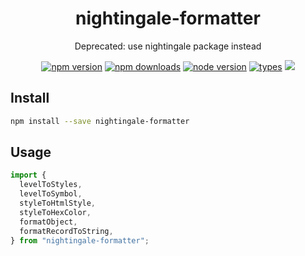 <h1 align="center">
  nightingale-formatter
</h1>

<p align="center">
  Deprecated: use nightingale package instead
</p>

<p align="center">
  <a href="https://npmjs.org/package/nightingale-formatter"><img src="https://img.shields.io/npm/v/nightingale-formatter.svg?style=flat-square" alt="npm version"></a>
  <a href="https://npmjs.org/package/nightingale-formatter"><img src="https://img.shields.io/npm/dw/nightingale-formatter.svg?style=flat-square" alt="npm downloads"></a>
  <a href="https://npmjs.org/package/nightingale-formatter"><img src="https://img.shields.io/node/v/nightingale-formatter.svg?style=flat-square" alt="node version"></a>
  <a href="https://npmjs.org/package/nightingale-formatter"><img src="https://img.shields.io/npm/types/nightingale-formatter.svg?style=flat-square" alt="types"></a>
  <a href="https://codecov.io/gh/christophehurpeau/nightingale"><img src="https://img.shields.io/codecov/c/github/christophehurpeau/nightingale/master.svg?style=flat-square"></a>
</p>

## Install

```sh
npm install --save nightingale-formatter
```

## Usage

```js
import {
  levelToStyles,
  levelToSymbol,
  styleToHtmlStyle,
  styleToHexColor,
  formatObject,
  formatRecordToString,
} from "nightingale-formatter";
```
